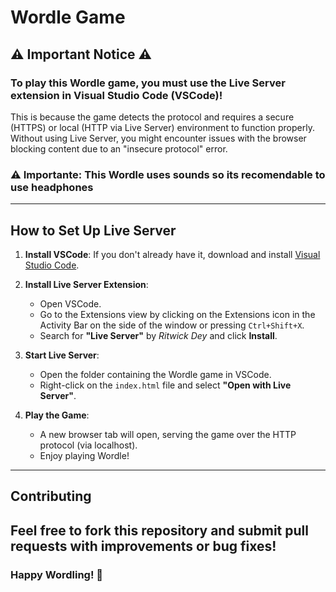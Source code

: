 # Wordle Game

## ⚠️ **Important Notice** ⚠️

### To play this Wordle game, you **must** use the **Live Server** extension in Visual Studio Code (VSCode)!

This is because the game detects the protocol and requires a secure (HTTPS) or local (HTTP via Live Server) environment to function properly. Without using Live Server, you might encounter issues with the browser blocking content due to an "insecure protocol" error.

### ⚠️ Importante: This Wordle uses sounds so its recomendable to use headphones 

---

## How to Set Up Live Server

1. **Install VSCode**: If you don't already have it, download and install [Visual Studio Code](https://code.visualstudio.com/).

2. **Install Live Server Extension**:
   - Open VSCode.
   - Go to the Extensions view by clicking on the Extensions icon in the Activity Bar on the side of the window or pressing `Ctrl+Shift+X`.
   - Search for **"Live Server"** by _Ritwick Dey_ and click **Install**.

3. **Start Live Server**:
   - Open the folder containing the Wordle game in VSCode.
   - Right-click on the `index.html` file and select **"Open with Live Server"**.

4. **Play the Game**:
   - A new browser tab will open, serving the game over the HTTP protocol (via localhost).
   - Enjoy playing Wordle!

---

## Contributing
Feel free to fork this repository and submit pull requests with improvements or bug fixes!
---

### **Happy Wordling!** 🎉
